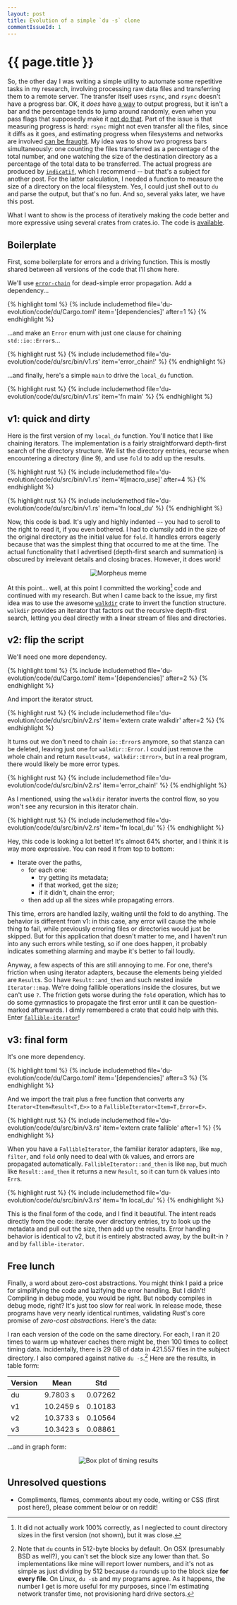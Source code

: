 ```yaml
---
layout: post
title: Evolution of a simple `du -s` clone
commentIssueId: 1
---
```


# {{ page.title }}

So, the other day I was writing a simple utility to automate some repetitive tasks in my research, involving processing raw data files and transferring them to a remote server. The transfer itself uses `rsync`, and `rsync` doesn't have a progress bar. OK, it _does_ have [a way][so-answer] to output progress, but it isn't a bar and the percentage tends to jump around randomly, even when you pass flags that supposedly make it [not do that][so-comment]. Part of the issue is that measuring progress is hard: `rsync` might not even transfer all the files, since it diffs as it goes, and estimating progress when filesystems and networks are involved [can be fraught][xekcedixapare]. My idea was to show two progress bars simultaneously: one counting the files transferred as a percentage of the total number, and one watching the size of the destination directory as a percentage of the total data to be transferred. The actual progress are produced by [`indicatif`][indicatif], which I recommend -- but that's a subject for another post. For the latter calculation, I needed a function to measure the size of a directory on the local filesystem. Yes, I could just shell out to `du` and parse the output, but that's no fun. And so, several yaks later, we have this post.

[so-answer]: https://serverfault.com/a/441724
[so-comment]: https://serverfault.com/questions/219013/showing-total-progress-in-rsync-is-it-possible#comment921231_441724
[indicatif]: https://docs.rs/indicatif

[xekcedixapare]: https://xkcd.com/612/

What I want to show is the process of iteratively making the code better and more expressive using several crates from crates.io. The code is [available][code].

[code]: https://github.com/durka/blog/blob/master/_posts/du-evolution/code/du

## Boilerplate

First, some boilerplate for errors and a driving function. This is mostly shared between all versions of the code that I'll show here.

We'll use [`error-chain`][error-chain] for dead-simple error propagation. Add a dependency...

[error-chain]: https://docs.rs/error-chain

{% highlight toml %}
{% include includemethod file='du-evolution/code/du/Cargo.toml' item='[dependencies]' after=1 %}
{% endhighlight %}

...and make an `Error` enum with just one clause for chaining `std::io::Error`s...

{% highlight rust %}
{% include includemethod file='du-evolution/code/du/src/bin/v1.rs' item='error_chain!' %}
{% endhighlight %}

...and finally, here's a simple `main` to drive the `local_du` function.

{% highlight rust %}
{% include includemethod file='du-evolution/code/du/src/bin/v1.rs' item='fn main' %}
{% endhighlight %}

## v1: quick and dirty

Here is the first version of my `local_du` function. You'll notice that I like chaining iterators. The implementation is a fairly straightforward depth-first search of the directory structure. We list the directory entries, recurse when encountering a directory (line 9), and use `fold` to add up the results.

{% highlight rust %}
{% include includemethod file='du-evolution/code/du/src/bin/v1.rs' item='#[macro_use]' after=4 %}
{% endhighlight %}

{% highlight rust %}
{% include includemethod file='du-evolution/code/du/src/bin/v1.rs' item='fn local_du' %}
{% endhighlight %}

Now, this code is bad. It's ugly and highly indented -- you had to scroll to the right to read it, if you even bothered. I had to clumsily add in the size of the original directory as the initial value for `fold`. It handles errors eagerly because that was the simplest thing that occurred to me at the time. The actual functionality that I advertised (depth-first search and summation) is obscured by irrelevant details and closing braces. However, it does work!

<center><img src="{{ site.github.url }}/assets/images/morpheus.jpg" alt="Morpheus meme"/></center>

At this point... well, at this point I committed the working[^1] code and continued with my research. But when I came back to the issue, my first idea was to use the awesome [`walkdir`][walkdir] crate to invert the function structure. `walkdir` provides an iterator that factors out the recursive depth-first search, letting you deal directly with a linear stream of files and directories.

[walkdir]: https://docs.rs/walkdir

[^1]: It did not actually work 100% correctly, as I neglected to count directory sizes in the first version (not shown), but it was close.

## v2: flip the script

We'll need one more dependency.

{% highlight toml %}
{% include includemethod file='du-evolution/code/du/Cargo.toml' item='[dependencies]' after=2 %}
{% endhighlight %}

And import the iterator struct.

{% highlight rust %}
{% include includemethod file='du-evolution/code/du/src/bin/v2.rs' item='extern crate walkdir' after=2 %}
{% endhighlight %}

It turns out we don't need to chain `io::Error`s anymore, so that stanza can be deleted, leaving just one for `walkdir::Error`. I could just remove the whole chain and return `Result<u64, walkdir::Error>`, but in a real program, there would likely be more error types.

{% highlight rust %}
{% include includemethod file='du-evolution/code/du/src/bin/v2.rs' item='error_chain!' %}
{% endhighlight %}

As I mentioned, using the `walkdir` iterator inverts the control flow, so you won't see any recursion in this iterator chain.

{% highlight rust %}
{% include includemethod file='du-evolution/code/du/src/bin/v2.rs' item='fn local_du' %}
{% endhighlight %}

Hey, this code is looking a lot better! It's almost 64% shorter, and I think it is way more expressive. You can read it from top to bottom:

- Iterate over the paths,
    - for each one:
        - try getting its metadata;
        - if that worked, get the size;
        - if it didn't, chain the error;
    - then add up all the sizes while propagating errors.

This time, errors are handled lazily, waiting until the fold to do anything. The behavior is different from v1: in this case, any error will cause the whole thing to fail, while previously erroring files or directories would just be skipped. But for this application that doesn't matter to me, and I haven't run into any such errors while testing, so if one does happen, it probably indicates something alarming and maybe it's better to fail loudly.

Anyway, a few aspects of this are still annoying to me. For one, there's friction when using iterator adapters, because the elements being yielded are `Result`s. So I have `Result::and_then` and such nested inside `Iterator::map`. We're doing fallible operations inside the closures, but we can't use `?`. The friction gets worse during the `fold` operation, which has to do some gymnastics to propagate the first error until it can be question-marked afterwards. I dimly remembered a crate that could help with this. Enter [`fallible-iterator`][fiter]!

[fiter]: https://docs.rs/fallible-iterator

## v3: final form

It's one more dependency.

{% highlight toml %}
{% include includemethod file='du-evolution/code/du/Cargo.toml' item='[dependencies]' after=3 %}
{% endhighlight %}

And we import the trait plus a free function that converts any `Iterator<Item=Result<T,E>>` to a `FallibleIterator<Item=T,Error=E>`.

{% highlight rust %}
{% include includemethod file='du-evolution/code/du/src/bin/v3.rs' item='extern crate fallible' after=1 %}
{% endhighlight %}

When you have a `FallibleIterator`, the familiar iterator adapters, like `map`, `filter`, and `fold` only need to deal with `Ok` values, and errors are propagated automatically. `FallibleIterator::and_then` is like `map`, but much like `Result::and_then` it returns a new `Result`, so it can turn `Ok` values into `Err`s.

{% highlight rust %}
{% include includemethod file='du-evolution/code/du/src/bin/v3.rs' item='fn local_du' %}
{% endhighlight %}

This is the final form of the code, and I find it beautiful. The intent reads directly from the code: iterate over directory entries, try to look up the metadata and pull out the size, then add up the results. Error handling behavior is identical to v2, but it is entirely abstracted away, by the built-in `?` and by `fallible-iterator`.

## Free lunch

Finally, a word about zero-cost abstractions. You might think I paid a price for simplifying the code and lazifying the error handling. But I didn't! Compiling in debug mode, you would be right. But nobody compiles in debug mode, right? It's just too slow for real work. In release mode, these programs have very nearly identical runtimes, validating Rust's core promise of _zero-cost abstractions_. Here's the data:

I ran each version of the code on the same directory. For each, I ran it 20 times to warm up whatever caches there might be, then 100 times to collect timing data. Incidentally, there is 29 GB of data in 421.557 files in the subject directory. I also compared against native `du -s`.[^2] Here are the results, in table form:

[^2]: Note that `du` counts in 512-byte blocks by default. On OSX (presumably BSD as well?), you can't set the block size any lower than that. So implementations like mine will report lower numbers, and it's not as simple as just dividing by 512 because `du` rounds up to the block size **for every file**. On Linux, `du -sb` and my programs agree. As it happens, the number I get is more useful for my purposes, since I'm estimating network transfer time, not provisioning hard drive sectors.

| Version | Mean      | Std     |
|---------|-----------|---------|
|   du    |  9.7803 s | 0.07262 |
|   v1    | 10.2459 s | 0.10183 |
|   v2    | 10.3733 s | 0.10564 |
|   v3    | 10.3423 s | 0.08861 |

...and in graph form:

<center><img src="{{ site.github.url }}/assets/images/boxplot.png" alt="Box plot of timing results"/></center>

## Unresolved questions

- Compliments, flames, comments about my code, writing or CSS (first post here!), please comment below or on reddit!

